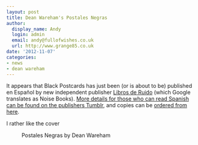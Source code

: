 ```yaml
---
layout: post
title: Dean Wareham's Postales Negras
author:
  display_name: Andy
  login: admin
  email: andy@fullofwishes.co.uk
  url: http://www.grange85.co.uk
date: '2012-11-07'
categories:
- news
- dean wareham
---
```


<p>It appears that Black Postcards has just been (or is about to be) published en Español by new independent publisher <a href="http://librosderuido.tumblr.com/post/33778118612/postales-negras-de-dean-wareham">Libros de Ruido</a> (which Google translates as Noise Books). <a href="http://web.archive.org/web/20130213090837/http://www.sones.es:80/tienda/es/62-postales-negras-dean-wareham-2012.html">More details for those who can read Spanish can be found on the publishers Tumblr</a>, and copies can be <a href="http://web.archive.org/web/20130213090837/http://www.sones.es:80/tienda/es/62-postales-negras-dean-wareham-2012.html">ordered from here</a>.</p>
<p>I rather like the cover<br />
<figure class="caption aligncenter" width="499"><img alt="" src="https://media.fullofwishes.co.uk/05-dean_wareham/pictures/postales-negras-fnac-450.jpg" title="Postales Negras book cover" /><figcaption class="caption-text">Postales Negras by Dean Wareham</figcaption></figure>
